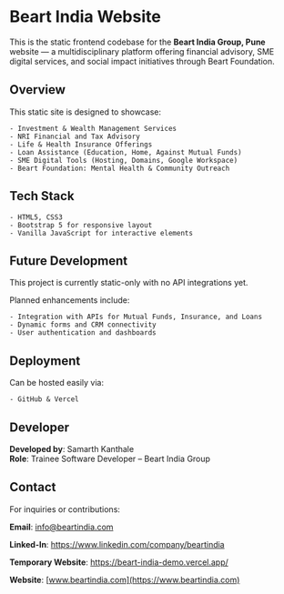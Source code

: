 # Beart India Website

This is the static frontend codebase for the **Beart India Group, Pune** website — a multidisciplinary platform offering financial advisory, SME digital services, and social impact initiatives through Beart Foundation.

## Overview
This static site is designed to showcase:

	- Investment & Wealth Management Services
	- NRI Financial and Tax Advisory
	- Life & Health Insurance Offerings
	- Loan Assistance (Education, Home, Against Mutual Funds)
	- SME Digital Tools (Hosting, Domains, Google Workspace)
	- Beart Foundation: Mental Health & Community Outreach

## Tech Stack
	- HTML5, CSS3
	- Bootstrap 5 for responsive layout
	- Vanilla JavaScript for interactive elements
 
## Future Development
This project is currently static-only with  no API integrations yet.

Planned enhancements include:

	- Integration with APIs for Mutual Funds, Insurance, and Loans
	- Dynamic forms and CRM connectivity
	- User authentication and dashboards

## Deployment
Can be hosted easily via:

	- GitHub & Vercel

## Developer
**Developed by**: Samarth Kanthale  
**Role**: Trainee Software Developer – Beart India Group

## Contact

For inquiries or contributions:

**Email**: info@beartindia.com  

**Linked-In**: https://www.linkedin.com/company/beartindia

**Temporary Website**: https://beart-india-demo.vercel.app/

**Website**: [www.beartindia.com](https://www.beartindia.com)
